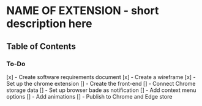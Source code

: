 # NAME OF EXTENSION - short description here

## Table of Contents 

### To-Do
[x] - Create software requirements document 
[x] - Create a wireframe 
[x] - Set up the chrome extension 
[] - Create the front-end 
[] - Connect Chrome storage data
[] - Set up browser bade as notification 
[] - Add context menu options 
[] - Add animations 
[] - Publish to Chrome and Edge store 